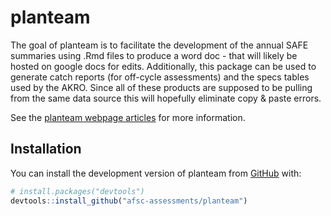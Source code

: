 
<!-- README.md is generated from README.Rmd. Please edit that file -->

# planteam

<!-- badges: start -->
<!-- badges: end -->

The goal of planteam is to facilitate the development of the annual SAFE
summaries using .Rmd files to produce a word doc - that will likely be
hosted on google docs for edits. Additionally, this package can be used
to generate catch reports (for off-cycle assessments) and the specs
tables used by the AKRO. Since all of these products are supposed to be
pulling from the same data source this will hopefully eliminate copy &
paste errors.

See the [planteam webpage
articles](https://afsc-assessments.github.io/planteam/) for more
information.

## Installation

You can install the development version of planteam from
[GitHub](https://github.com/) with:

``` r
# install.packages("devtools")
devtools::install_github("afsc-assessments/planteam")
```
